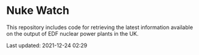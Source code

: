 # Nuke Watch

This repository includes code for retrieving the latest information available on the output of EDF nuclear power plants in the UK.

Last updated: 2021-12-24 02:29
